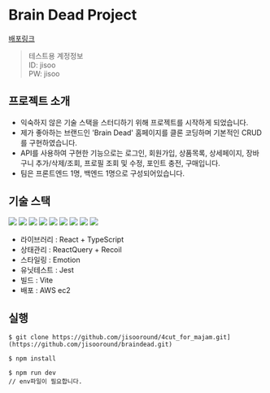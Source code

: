 # Brain Dead Project

[배포링크](http://woojisoo.shop/)
> 테스트용 계정정보 <br/>
> ID: jisoo <br/>
> PW: jisoo 

## 프로젝트 소개

- 익숙하지 않은 기술 스택을 스터디하기 위해 프로젝트를 시작하게 되었습니다.
- 제가 좋아하는 브랜드인 'Brain Dead' 홈페이지를 클론 코딩하며 기본적인 CRUD를 구현하였습니다.
- API를 사용하여 구현한 기능으로는 로그인, 회원가입, 상품목록, 상세페이지, 장바구니 추가/삭제/조회, 프로필 조회 및 수정, 포인트 충전, 구매입니다.
- 팀은 프론트엔드 1명, 백엔드 1명으로 구성되어있습니다.

## 기술 스택

<img src="https://img.shields.io/badge/react-61DAFB?style=for-the-badge&logo=react&logoColor=black"> <img src="https://img.shields.io/badge/typescript-3178C6?style=for-the-badge&logo=typescript&logoColor=white">  <img src="https://img.shields.io/badge/emotion-06B6D4?style=for-the-badge&logo=emotion&logoColor=white"> 
<img src="https://img.shields.io/badge/vite-646CFF?style=for-the-badge&logo=vite&logoColor=white"> <img src="https://img.shields.io/badge/recoil-3578E5?style=for-the-badge&logo=recoil&logoColor=white"> <img src="https://img.shields.io/badge/reactquery-FF4154?style=for-the-badge&logo=reactquery&logoColor=white">
<img src="https://img.shields.io/badge/reactrouter-CA4245?style=for-the-badge&logo=reactrouter&logoColor=white"> <img src="https://img.shields.io/badge/jest-C21325?style=for-the-badge&logo=jest&logoColor=white"> <img src="https://img.shields.io/badge/amazonec2-FF9900?style=for-the-badge&logo=amazonec2&logoColor=white">

- 라이브러리 : React + TypeScript
- 상태관리 : ReactQuery + Recoil
- 스타일링 : Emotion
- 유닛테스트 : Jest
- 빌드 : Vite
- 배포 : AWS ec2

## 실행
```
$ git clone https://github.com/jisooround/4cut_for_majam.git](https://github.com/jisooround/braindead.git)
```


```
$ npm install
```

```
$ npm run dev
// env파일이 필요합니다.
```
